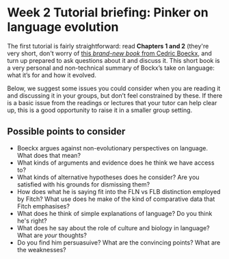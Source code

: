 # Week 2 Tutorial briefing: Pinker on language evolution

The first tutorial is fairly straightforward: read **Chapters 1 and 2** (they're very short, don't worry of [this *brand-new book* from Cedric Boeckx](./142.pdf), and turn up prepared to ask questions about it and discuss it. This short book is a very personal and non-technical summary of Bockx’s take on language: what it’s for and how it evolved.

Below, we suggest some issues you could consider when you are reading it and discussing it in your groups, but don’t feel constrained by these. If there is a basic issue from the readings or lectures that your tutor can help clear up, this is a good opportunity to raise it in a smaller group setting.

## Possible points to consider
* Boeckx argues against non-evolutionary perspectives on language. What does that mean?
* What kinds of arguments and evidence does he think we have access to?
* What kinds of alternative hypotheses does he consider? Are you satisfied with his grounds for dismissing them?
* How does what he is saying fit into the FLN vs FLB distinction employed by Fitch? What use does he make of the kind of comparative data that Fitch emphasises?
* What does he think of simple explanations of language? Do you think he's right?
* What does he say about the role of culture and biology in language? What are *your* thoughts?
* Do you find him persuasuive? What are the convincing points? What are the weaknesses?

